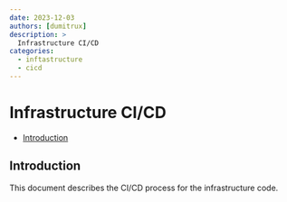 ```yaml
---
date: 2023-12-03
authors: [dumitrux]
description: >
  Infrastructure CI/CD
categories:
  - inftastructure
  - cicd
---
```


# Infrastructure CI/CD <!-- omit in toc -->

- [Introduction](#introduction)

## Introduction

This document describes the CI/CD process for the infrastructure code.
